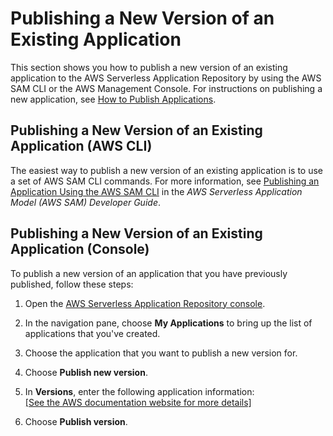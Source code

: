 # Publishing a New Version of an Existing Application<a name="serverlessrepo-how-to-publish-new-version"></a>

This section shows you how to publish a new version of an existing application to the AWS Serverless Application Repository by using the AWS SAM CLI or the AWS Management Console\. For instructions on publishing a new application, see [How to Publish Applications](serverlessrepo-how-to-publish.md)\.

## Publishing a New Version of an Existing Application \(AWS CLI\)<a name="serverlessrepo-how-to-publish-new-version-cli"></a>

The easiest way to publish a new version of an existing application is to use a set of AWS SAM CLI commands\. For more information, see [Publishing an Application Using the AWS SAM CLI](https://docs.aws.amazon.com/serverless-application-model/latest/developerguide/serverless-sam-template-publishing-applications.html) in the *AWS Serverless Application Model \(AWS SAM\) Developer Guide*\.

## Publishing a New Version of an Existing Application \(Console\)<a name="serverlessrepo-how-to-publish-new-version-console"></a>

To publish a new version of an application that you have previously published, follow these steps:

1. Open the [AWS Serverless Application Repository console](https://console.aws.amazon.com/serverlessrepo/home)\.

1. In the navigation pane, choose **My Applications** to bring up the list of applications that you've created\.

1. Choose the application that you want to publish a new version for\.

1. Choose **Publish new version**\.

1. In **Versions**, enter the following application information:    
[\[See the AWS documentation website for more details\]](http://docs.aws.amazon.com/serverlessrepo/latest/devguide/serverlessrepo-how-to-publish-new-version.html)

1. Choose **Publish version**\.